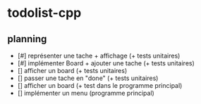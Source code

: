 # todolist-cpp

## planning

- [#] représenter une tache + affichage (+ tests unitaires)
- [#] implémenter Board + ajouter une tache (+ tests unitaires)
- [] afficher un board (+ tests unitaires)
- [] passer une tache en "done" (+ tests unitaires)
- [] afficher un board (+ test dans le programme principal)
- [] implémenter un menu (programme principal)


